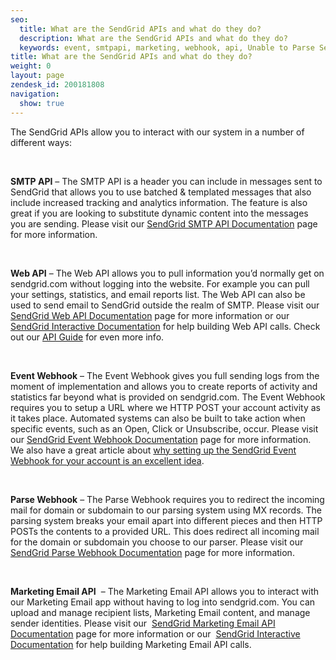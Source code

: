 ```yaml
---
seo:
  title: What are the SendGrid APIs and what do they do?
  description: What are the SendGrid APIs and what do they do?
  keywords: event, smtpapi, marketing, webhook, api, Unable to Parse Server Reason, smtp
title: What are the SendGrid APIs and what do they do?
weight: 0
layout: page
zendesk_id: 200181808
navigation:
  show: true
---
```


The SendGrid APIs allow you to interact with our system in a number of different ways:

&nbsp;

**SMTP API** – The SMTP API is a header you can include in messages sent to SendGrid that allows you to use batched & templated messages that also include increased tracking and analytics information. The feature is also great if you are looking to substitute dynamic content into the messages you are sending. Please visit our [SendGrid SMTP API Documentation](http://sendgrid.com/docs/API_Reference/SMTP_API/index.html) page for more information.

&nbsp;

**Web API** – The Web API allows you to pull information you’d normally get on sendgrid.com without logging into the website. For example you can pull your settings, statistics, and email reports list. The Web API can also be used to send email to SendGrid outside the realm of SMTP. Please visit our [SendGrid Web API Documentation](http://sendgrid.com/docs/API_Reference/Web_API/index.html) page for more information or our [SendGrid Interactive Documentation](http://sendgrid.com/docs/api_workshop.html) for help building Web API calls. Check out our [API Guide](http://go.sendgrid.com/rs/sendgrid/images/SendGrid_API_Guide-101.pdf) for even more info.

&nbsp;

**Event Webhook** – The Event Webhook gives you full sending logs from the moment of implementation and allows you to create reports of activity and statistics far beyond what is provided on sendgrid.com. The Event Webhook requires you to setup a URL where we HTTP POST your account activity as it takes place.&nbsp;Automated systems can also be built to take action when specific events, such as an Open, Click or Unsubscribe, occur. Please visit our [SendGrid Event Webhook&nbsp;Documentation](http://sendgrid.com/docs/API_Reference/Webhooks/event.html) page for more information. We also have a great article about [why setting up the SendGrid Event Webhook for your account is an excellent idea]({{root_url}}/Classroom/Basics/API/why_event_api.html).

&nbsp;

**Parse Webhook** – The Parse Webhook requires you to redirect the incoming mail for domain or subdomain to our parsing system using MX records. The parsing system breaks your email apart into different pieces and then HTTP POSTs the contents to a provided URL. This does redirect all incoming mail for the domain or subdomain you choose to our parser. Please visit our [SendGrid Parse Webhook Documentation](http://sendgrid.com/docs/API_Reference/Webhooks/parse.html) page for more information.

&nbsp;

**Marketing Email API** &nbsp;– The Marketing Email API allows you to interact with our Marketing Email app without having to log into sendgrid.com. You can upload and manage recipient lists, Marketing Email content, and manage sender identities. Please visit our&nbsp; [SendGrid Marketing Email API Documentation](http://sendgrid.com/docs/API_Reference/Web_API/Legacy_Features/Marketing_Emails_API/index.html)&nbsp;page for more information or our&nbsp; [SendGrid Interactive Documentation](http://sendgrid.com/docs/api_workshop.html)&nbsp;for help building&nbsp;Marketing&nbsp;Email API calls.
